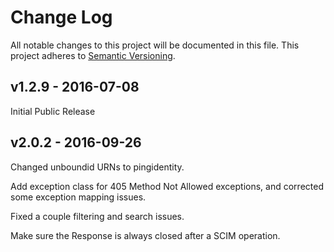 # Change Log
All notable changes to this project will be documented in this file.
This project adheres to [Semantic Versioning](http://semver.org/).

## v1.2.9 - 2016-07-08
Initial Public Release

## v2.0.2 - 2016-09-26
Changed unboundid URNs to pingidentity.

Add exception class for 405 Method Not Allowed exceptions, and corrected some exception mapping issues.

Fixed a couple filtering and search issues.

Make sure the Response is always closed after a SCIM operation.
